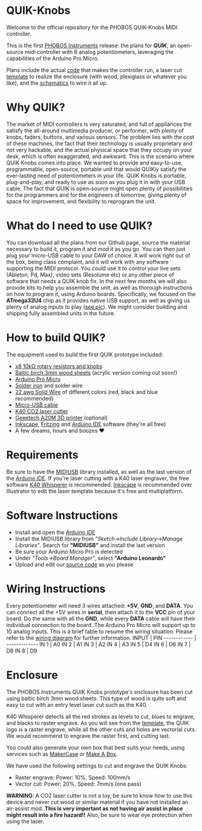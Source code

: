 # QUIK-Knobs
Welcome to the official repository for the PHOBOS QUIK-Knobs MIDI controller.

This is the first [PHOBOS Instruments](https://www.facebook.com/phobos.instruments/) release: the plans for _**QUIK**_, an open-source midi controller with 8 analog potentiometers, leveraging the capabilities of the Arduino Pro Micro.

Plans include the actual [code](https://github.com/phobos-instruments/QUIK-Knobs/blob/master/code/QUIK.ino) that makes the controller run, a laser cut [template](https://github.com/phobos-instruments/QUIK-Knobs/blob/master/assets/enclosure.svg) to realize the enclosure (with wood, plexiglass or whatever you like), and the [schematics](https://github.com/phobos-instruments/QUIK-Knobs/blob/master/assets/schematics.png) to wire it all up.

# Why QUIK?
The market of MIDI controllers is very saturated, and full of appliances the satisfy the all-around multimedia producer, or performer, with plenty of knobs, faders, buttons, and various sensors. The problem lies with the cost of these machines, the fact that their technology is usually proprietary and not very hackable, and the actual physical space that they occupy on your desk, which is often exaggerated, and awkward. This is the scenario where QUIK Knobs comes into place. We wanted to provide and easy-to-use, programmable, open-source, portable unit that would QUIKly satisfy the ever-lasting need of potentiometers in your life. QUIK Knobs is portable, plug-and-play, and ready to use as soon as you plug it in with your USB cable. The fact that QUIK is open-source might open plenty of possibilities for the programmers and for the engineers of tomorrow, giving plenty of space for improvement, and flexibility to reprogram the unit.

# What do I need to use QUIK?
You can download all the plans from our Github page, source the material necessary to build it, program it and mod it as you go. You can then just plug your micro-USB cable to your DAW of choice. It will work right out of the box, being class complaint, and it will work with any software supporting the MIDI protocol. You could use it to control your live sets (Ableton, Pd, Max), video sets (Resolume etc) or any other piece of software that needs a QUIK knob fix. In the next few months we will also provide kits to help you assemble the unit, as well as thorough instructions on how to program it, using Arduino boards. Specifically, we focused on the **ATmega32U4** chip as it provides native USB support, as well as giving us plenty of analog inputs to play ([see pic](https://i.stack.imgur.com/SEiwb.png)). We might consider building and shipping fully assembled units in the future.

# How to build QUIK?
The equipment used to build the first QUIK prototype included:
* [x8 10kΩ rotary resistors and knobs](https://amzn.to/3k9vBNa)
* [Baltic birch 3mm wood sheets](https://amzn.to/33n5P1l) (acrylic version coming out soon!)
* [Arduino Pro Micro](https://amzn.to/35uFa58)
* [Solder iron](https://amzn.to/33mGC7c) and solder wire
* [22 awg Solid Wire](https://amzn.to/2RlHK5f) of different colors (red, black and blue recommended)
* [Micro-USB cable](https://amzn.to/3kdsOCF)
* [K40 CO2 laser cutter](https://amzn.to/2ZtSumr)
* [Geeetech A20M 3D printer](https://amzn.to/35xCeFa) (optional)
* [Inkscape](https://inkscape.org/), [Fritzing](https://fritzing.org/) and [Arduino IDE](https://www.arduino.cc/en/main/software) software (they're all free)
* A few dreams, hours and boozes ❤️

# Requirements
Be sure to have the [MIDIUSB](https://www.arduino.cc/en/Reference/MIDIUSB) library installed, as well as the last version of the [Arduino IDE](https://www.arduino.cc/en/main/software). If you're laser cutting with a K40 laser engraver, the free software [K40 Whisperer](https://www.scorchworks.com/K40whisperer/k40whisperer.html) is recommended. [Inkscape](https://inkscape.org/) is recommended over Illustrator to edit the laser template because it's free and multiplatform.

# Software Instructions
* Install and open the [Arduino IDE](https://www.arduino.cc/en/main/software)
* Install the MIDIUSB library from *"Sketch->Include Library->Manage Libraries"*. Search for **"MIDIUSB"** and install the last version
* Be sure your Arduino Micro Pro is detected
* Under *"Tools->Board Manager"*, select **"Arduino Leonardo"**
* Upload and edit our [source code](https://github.com/phobos-instruments/QUIK-Knobs/blob/master/code/QUIK.ino) as you please

# Wiring Instructions
Every potentiometer will need 3 wires attached: **+5V**, **GND**, and **DATA**. You can connect all the +5V wires in **serial**, then attach it to the **VCC** pin of your board.
Do the same with all the **GND**, while every **DATA** cable will have their individual connection to the board. The Arduino Pro Micro will support up to 10 analog inputs. This is a brief table to resume the wiring situation. Please refer to the [wiring diagram](https://github.com/phobos-instruments/QUIK-Knobs/blob/master/assets/schematics.png) for further information.
INPUT | PIN
------------ | -------------
IN 1 | A0
IN 2 | A1
IN 3 | A2
IN 4 | A3
IN 5 | D4
IN 6 | D6
IN 7 | D8
IN 8 | D9

# Enclosure
The PHOBOS Instruments QUIK Knobs prototype's enclosure has been cut using baltic birch 3mm wood sheets. This type of wood is quite soft and easy to cut with an entry level laser cut such as the K40.

K40 Whisperer detects all the red strokes as levels to cut, blues to engrave, and blacks to raster engrave. As you will see from the [template](https://github.com/phobos-instruments/QUIK-Knobs/blob/master/assets/enclosure.svg), the QUIK logo is a raster engrave, while all the other cuts and holes are vectorial cuts. We would recommend to engrave the raster first, and cutting last.

You could also generate your own box that best suits your needs, using services such as [MakerCase](https://www.makercase.com/) or [Make A Box](https://makeabox.io/).

We have used the following settings to cut and engrave the QUIK Knobs:
* Raster engrave: Power: 10%, Speed: 100mm/s
* Vector cut: Power: 20%, Speed: 7mm/s (one pass)

**WARNING**: A CO2 laser cutter is not a toy, be sure to know how to use this device and never cut wood or similar material if you have not installed an air-assist mod. **This is very important as not having air assist in place might result into a fire hazard!!** Also, be sure to wear eye protection when using the laser.
